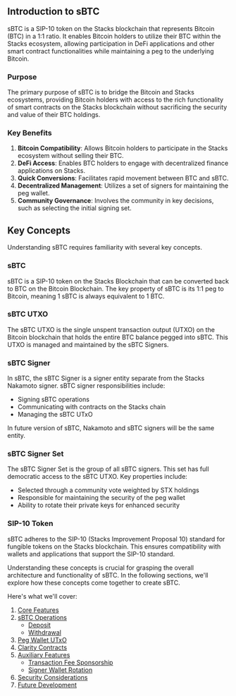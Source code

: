 ## Introduction to sBTC

sBTC is a SIP-10 token on the Stacks blockchain that represents Bitcoin (BTC) in a 1:1 ratio. It enables Bitcoin holders to utilize their BTC within the Stacks ecosystem, allowing participation in DeFi applications and other smart contract functionalities while maintaining a peg to the underlying Bitcoin.

### Purpose

The primary purpose of sBTC is to bridge the Bitcoin and Stacks ecosystems, providing Bitcoin holders with access to the rich functionality of smart contracts on the Stacks blockchain without sacrificing the security and value of their BTC holdings.

### Key Benefits

1. **Bitcoin Compatibility**: Allows Bitcoin holders to participate in the Stacks ecosystem without selling their BTC.
2. **DeFi Access**: Enables BTC holders to engage with decentralized finance applications on Stacks.
3. **Quick Conversions**: Facilitates rapid movement between BTC and sBTC.
4. **Decentralized Management**: Utilizes a set of signers for maintaining the peg wallet.
5. **Community Governance**: Involves the community in key decisions, such as selecting the initial signing set.

## Key Concepts

Understanding sBTC requires familiarity with several key concepts.

### sBTC

sBTC is a SIP-10 token on the Stacks Blockchain that can be converted back to BTC on the Bitcoin Blockchain. The key property of sBTC is its 1:1 peg to Bitcoin, meaning 1 sBTC is always equivalent to 1 BTC.

### sBTC UTXO

The sBTC UTXO is the single unspent transaction output (UTXO) on the Bitcoin blockchain that holds the entire BTC balance pegged into sBTC. This UTXO is managed and maintained by the sBTC Signers.

### sBTC Signer

In sBTC, the sBTC Signer is a signer entity separate from the Stacks Nakamoto signer. sBTC signer responsibilities include:

- Signing sBTC operations
- Communicating with contracts on the Stacks chain
- Managing the sBTC UTxO

In future version of sBTC, Nakamoto and sBTC signers will be the same entity.

### sBTC Signer Set

The sBTC Signer Set is the group of all sBTC signers. This set has full democratic access to the sBTC UTXO. Key properties include:

- Selected through a community vote weighted by STX holdings
- Responsible for maintaining the security of the peg wallet
- Ability to rotate their private keys for enhanced security

### SIP-10 Token

sBTC adheres to the SIP-10 (Stacks Improvement Proposal 10) standard for fungible tokens on the Stacks blockchain. This ensures compatibility with wallets and applications that support the SIP-10 standard.

Understanding these concepts is crucial for grasping the overall architecture and functionality of sBTC. In the following sections, we'll explore how these concepts come together to create sBTC.

Here's what we'll cover:

1. [Core Features](core-features.md)
2. [sBTC Operations](operations/README.md)
   - [Deposit](operations/deposit.md)
   - [Withdrawal](operations/withdrawal.md)
3. [Peg Wallet UTxO](peg-wallet-utxo.md)
4. [Clarity Contracts](clarity-contracts.md)
5. [Auxiliary Features](auxiliary-features/README.md)
   - [Transaction Fee Sponsorship](auxiliary-features/fee-sponsorship.md)
   - [Signer Wallet Rotation](auxiliary-features/signer-wallet-rotation.md)
6. [Security Considerations](security-considerations.md)
7. [Future Development](future-development.md)
